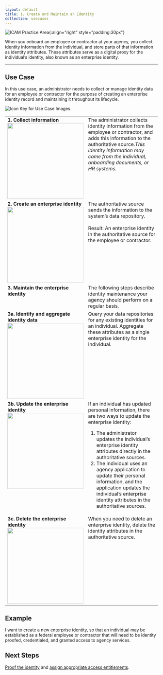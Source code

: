 ```yaml
---
layout: default
title: 1. Create and Maintain an Identity
collection: usecases
---
```


![ICAM Practice Area]({{site.baseurl}}/img/usecases/Identity-Creation.png){:align="right" style="padding:30px"}

When you onboard an employee or contractor at your agency, you collect identity information from the individual, and store parts of that information as identity attributes. These attributes serve as a digital proxy for the individual’s identity, also known as an enterprise identity.

---

## Use Case

In this use case, an administrator needs to collect or manage identity data for an employee or contractor for the purpose of creating an enterprise identity record and maintaining it throughout its lifecycle.

![Icon Key for Use Case Images]({{site.baseurl}}/img/usecases/1-IconKey.png)

<table>
  <tr>
    <td style="width:250px;border:0px;vertical-align:top"><strong>1. Collect information</strong> <br> <img src="../../img/usecases/1-1.png" width="250"></td>
    <td style="border:0px;vertical-align:top">The administrator collects identity information from the employee or contractor, and adds this information to the authoritative source.<i>This identity information may come from the individual, onboarding documents, or HR systems.</i></td>
  </tr>
  <tr>
    <td style="width:250px;border:0px;vertical-align:top"><strong>2. Create an enterprise identity</strong> <br> <img src="../../img/usecases/1-2.png" width="250"></td>
    <td style="border:0px;vertical-align:top">The authoritative source sends the information to the system’s data repository. <br><br> Result: An enterprise identity in the authoritative source for the employee or contractor.</td>
  </tr>
  <tr>
    <td style="width:250px;border:0px;vertical-align:top"><strong>3. Maintain the enterprise identity</strong></td>
    <td style="border:0px;vertical-align:top">The following steps describe identity maintenance your agency should perform on a regular basis.</td>
  </tr>
  <tr>
    <td style="width:250px;border:0px;vertical-align:top"><strong>3a. Identify and aggregate identity data</strong> <br> <img src="../../img/usecases/1-3a.png" width="250"></td>
    <td style="border:0px;vertical-align:top">Query your data repositories for any existing identities for an individual. Aggregate these attributes as a single enterprise identity for the individual.</td>
  </tr>
  <tr>
    <td style="width:250px;border:0px;vertical-align:top"><strong>3b. Update the enterprise identity</strong> <br> <img src="../../img/usecases/1-3b.png" width="250"></td>
    <td style="border:0px;vertical-align:top">If an individual has updated personal information, there are two ways to update the enterprise identity: <ol> <li> The administrator updates the individual’s enterprise identity attributes directly in the authoritative sources.</li> <li>The individual uses an agency application to update their personal information, and the application updates the individual’s enterprise identity attributes in the authoritative sources.</li></ol></td>
  </tr>
  <tr>
    <td style="width:250px;border:0px;vertical-align:top"><strong>3c. Delete the enterprise identity</strong> <br> <img src="../../img/usecases/1-3c.png" width="250"></td>
    <td style="border:0px;vertical-align:top">When you need to delete an enterprise identity, delete the identity attributes in the authoritative source.</td>
  </tr>
</table>




## Example

I want to create a new enterprise identity, so that an individual may be established as a federal employee or contractor that will need to be identity proofed, credentialed, and granted access to agency services.

## Next Steps

[Proof the identity](../2_proofidentity) and [assign appropriate access entitlements](../3_manageentitlements).
